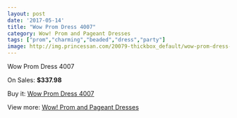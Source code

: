 ```yaml
---
layout: post
date: '2017-05-14'
title: "Wow Prom Dress 4007"
category: Wow! Prom and Pageant Dresses
tags: ["prom","charming","beaded","dress","party"]
image: http://img.princessan.com/20079-thickbox_default/wow-prom-dress-4007.jpg
---
```

Wow Prom Dress 4007

On Sales: **$337.98**
<a href="https://www.princessan.com/en/wow-prom-and-pageant-dresses/8973-wow-prom-dress-4007.html"><amp-img layout="responsive" width="600" height="600" src="//img.princessan.com/20079-thickbox_default/wow-prom-dress-4007.jpg" alt="Wow Prom Dress 4007 0" /></a>

Buy it: [Wow Prom Dress 4007](https://www.princessan.com/en/wow-prom-and-pageant-dresses/8973-wow-prom-dress-4007.html "Wow Prom Dress 4007")

View more: [Wow! Prom and Pageant Dresses](https://www.princessan.com/en/74-wow-prom-and-pageant-dresses "Wow! Prom and Pageant Dresses")